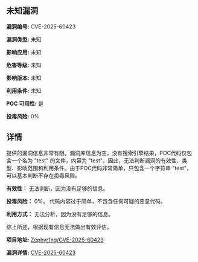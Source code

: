 ## 未知漏洞

**漏洞编号:** CVE-2025-60423

**漏洞类型:** 未知

**影响应用:** 未知

**危害等级:** 未知

**影响版本:** 未知

**利用条件:** 未知

**POC 可用性:** 是

**投毒风险:** 0%

## 详情

提供的漏洞信息非常有限。漏洞库信息为空，没有搜索引擎结果，POC代码仅包含一个名为 "test" 的文件，内容为 "test"。因此，无法判断漏洞的有效性、类型、影响范围和利用条件。由于POC代码非常简单，只包含一个字符串 "test"，可以基本判断不存在投毒风险。

**有效性：** 无法判断，因为没有足够的信息。

**投毒风险：** 0%， 代码内容过于简单，不包含任何可疑的恶意代码。

**利用方式：** 无法分析，因为没有足够的信息。

综上所述，根据现有信息无法做出有效评估。

**项目地址:** [Zephyr1ng/CVE-2025-60423](https://github.com/Zephyr1ng/CVE-2025-60423)

**漏洞详情:** [CVE-2025-60423](https://nvd.nist.gov/vuln/detail/CVE-2025-60423)